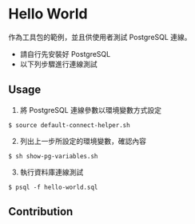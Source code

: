 # Hello World
作為工具包的範例，並且供使用者測試 PostgreSQL 連線。
- 請自行先安裝好 PostgreSQL
- 以下列步驟進行連線測試

## Usage
1. 將 PostgreSQL 連線參數以環境變數方式設定
```
$ source default-connect-helper.sh
```
2. 列出上一步所設定的環境變數，確認內容
```
$ sh show-pg-variables.sh
```
3. 執行資料庫連線測試
```
$ psql -f hello-world.sql
```

## Contribution
